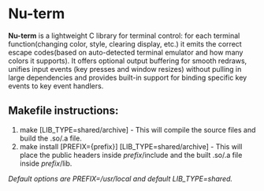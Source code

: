 # Nu-term

__Nu-term__ is a lightweight C library for terminal control: for each terminal function(changing color, style, clearing display, etc.) it emits the correct escape codes(based on auto-detected terminal emulator and how many colors it supports). It offers optional output buffering for smooth redraws, unifies input events (key presses and window resizes) without pulling in large dependencies and provides built-in support for binding specific
key events to key event handlers.

## Makefile instructions:

1. make \[LIB\_TYPE=shared/archive\] - This will compile the source files and build the .so/.a file.
2. make install \[PREFIX={prefix}\] \[LIB\_TYPE=shared/archive\] - This will place the public headers inside _prefix_/include and the built .so/.a file inside _prefix_/lib.

_Default options are PREFIX=/usr/local and default LIB\_TYPE=shared._
